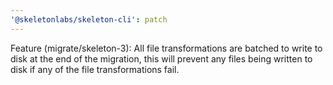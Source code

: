 ```yaml
---
'@skeletonlabs/skeleton-cli': patch
---
```


Feature (migrate/skeleton-3): All file transformations are batched to write to disk at the end of the migration, this will prevent any files being written to disk if any of the file transformations fail.
